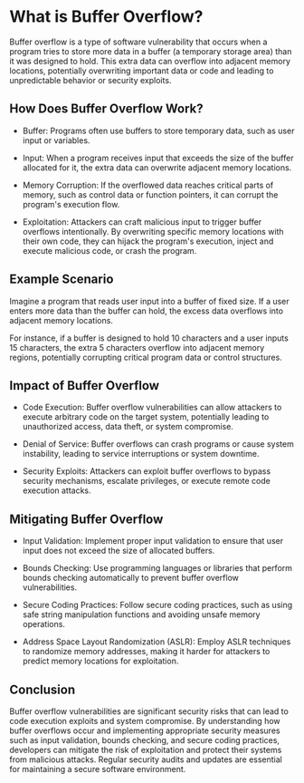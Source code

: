 # What is Buffer Overflow?
Buffer overflow is a type of software vulnerability that occurs when a program tries to store more data in a buffer (a temporary storage area) than it was designed to hold. This extra data can overflow into adjacent memory locations, potentially overwriting important data or code and leading to unpredictable behavior or security exploits.

## How Does Buffer Overflow Work?
- Buffer: Programs often use buffers to store temporary data, such as user input or variables.

- Input: When a program receives input that exceeds the size of the buffer allocated for it, the extra data can overwrite adjacent memory locations.

- Memory Corruption: If the overflowed data reaches critical parts of memory, such as control data or function pointers, it can corrupt the program's execution flow.

- Exploitation: Attackers can craft malicious input to trigger buffer overflows intentionally. By overwriting specific memory locations with their own code, they can hijack the program's execution, inject and execute malicious code, or crash the program.

## Example Scenario
Imagine a program that reads user input into a buffer of fixed size. If a user enters more data than the buffer can hold, the excess data overflows into adjacent memory locations.

For instance, if a buffer is designed to hold 10 characters and a user inputs 15 characters, the extra 5 characters overflow into adjacent memory regions, potentially corrupting critical program data or control structures.

## Impact of Buffer Overflow
- Code Execution: Buffer overflow vulnerabilities can allow attackers to execute arbitrary code on the target system, potentially leading to unauthorized access, data theft, or system compromise.

- Denial of Service: Buffer overflows can crash programs or cause system instability, leading to service interruptions or system downtime.

- Security Exploits: Attackers can exploit buffer overflows to bypass security mechanisms, escalate privileges, or execute remote code execution attacks.

## Mitigating Buffer Overflow
- Input Validation: Implement proper input validation to ensure that user input does not exceed the size of allocated buffers.

- Bounds Checking: Use programming languages or libraries that perform bounds checking automatically to prevent buffer overflow vulnerabilities.

- Secure Coding Practices: Follow secure coding practices, such as using safe string manipulation functions and avoiding unsafe memory operations.

- Address Space Layout Randomization (ASLR): Employ ASLR techniques to randomize memory addresses, making it harder for attackers to predict memory locations for exploitation.

## Conclusion
Buffer overflow vulnerabilities are significant security risks that can lead to code execution exploits and system compromise. By understanding how buffer overflows occur and implementing appropriate security measures such as input validation, bounds checking, and secure coding practices, developers can mitigate the risk of exploitation and protect their systems from malicious attacks. Regular security audits and updates are essential for maintaining a secure software environment.

